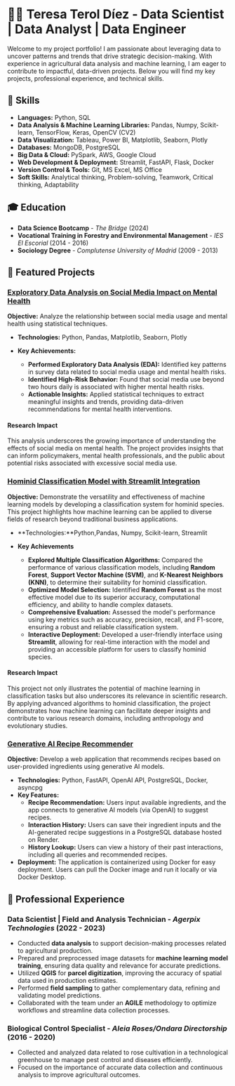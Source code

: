 

<!--
**Teret90/Teret90** is a ✨ _special_ ✨ repository because its `README.md` (this file) appears on your GitHub profile.

Here are some ideas to get you started:

- 🔭 I’m currently working on ...
- 🌱 I’m currently learning ...
- 👯 I’m looking to collaborate on ...
- 🤔 I’m looking for help with ...
- 💬 Ask me about ...
- 📫 How to reach me: ...
- 😄 Pronouns: ...
- ⚡ Fun fact: ...
-->
# 👩‍💻 Teresa Terol Díez - Data Scientist | Data Analyst | Data Engineer

<!--<img src="./images/CV1.jpg" alt="Teresa Terol Díez" width="150"/>-->

Welcome to my project portfolio! I am passionate about leveraging data to uncover patterns and trends that drive strategic decision-making. With experience in agricultural data analysis and machine learning, I am eager to contribute to impactful, data-driven projects. Below you will find my key projects, professional experience, and technical skills.

## 🚀 Skills

- **Languages:** Python, SQL
- **Data Analysis & Machine Learning Libraries:** Pandas, Numpy, Scikit-learn, TensorFlow, Keras, OpenCV (CV2)
- **Data Visualization:** Tableau, Power BI, Matplotlib, Seaborn, Plotly
- **Databases:** MongoDB, PostgreSQL
- **Big Data & Cloud:** PySpark, AWS, Google Cloud
- **Web Development & Deployment:** Streamlit, FastAPI, Flask, Docker
- **Version Control & Tools:** Git, MS Excel, MS Office
- **Soft Skills:** Analytical thinking, Problem-solving, Teamwork, Critical thinking, Adaptability

## 🎓 Education

- **Data Science Bootcamp** - _The Bridge_ (2024)
- **Vocational Training in Forestry and Environmental Management** - _IES El Escorial_ (2014 - 2016)
- **Sociology Degree** - _Complutense University of Madrid_ (2009 - 2013)

## 📝 Featured Projects

### [Exploratory Data Analysis on Social Media Impact on Mental Health](https://github.com/Teret90/Exploratory-Data-Analysis-on-Social-Media-Impact-on-Mental-Health)

<!--<img src="./images/pexels-slaytinaaaa-4619829.jpg" alt="MentalHealth" width="150"/>-->

**Objective:** Analyze the relationship between social media usage and mental health using statistical techniques.

- **Technologies:** Python, Pandas, Matplotlib, Seaborn, Plotly

- **Key Achievements:**
  - **Performed Exploratory Data Analysis (EDA):** Identified key patterns in survey data related to social media usage and mental health risks.
  - **Identified High-Risk Behavior:** Found that social media use beyond two hours daily is associated with higher mental health risks.
  - **Actionable Insights:** Applied statistical techniques to extract meaningful insights and trends, providing data-driven recommendations for mental health interventions.

#### Research Impact

This analysis underscores the growing importance of understanding the effects of social media on mental health. The project provides insights that can inform policymakers, mental health professionals, and the public about potential risks associated with excessive social media use.


### [Hominid Classification Model with Streamlit Integration](https://github.com/Teret90/Hominid-Classification-Model-with-Streamlit-Integration)

<!--<img src="./images/Captura de pantalla 2024-04-25 003524.png" alt="Hominidos" width="300"/>-->

**Objective:** Demonstrate the versatility and effectiveness of machine learning models by developing a classification system for hominid species. This project highlights how machine learning can be applied to diverse fields of research beyond traditional business applications.

- **Technologies:**Python,Pandas, Numpy, Scikit-learn, Streamlit


- **Key Achievements**
  - **Explored Multiple Classification Algorithms:** Compared the performance of various classification models, including **Random Forest**, **Support Vector Machine (SVM)**, and **K-Nearest Neighbors (KNN)**, to determine their suitability for hominid classification.
  - **Optimized Model Selection:** Identified **Random Forest** as the most effective model due to its superior accuracy, computational efficiency, and ability to handle complex datasets.
  - **Comprehensive Evaluation:** Assessed the model's performance using key metrics such as accuracy, precision, recall, and F1-score, ensuring a robust and reliable classification system.
  - **Interactive Deployment:** Developed a user-friendly interface using **Streamlit**, allowing for real-time interaction with the model and providing an accessible platform for users to classify hominid species.

#### Research Impact

This project not only illustrates the potential of machine learning in classification tasks but also underscores its relevance in scientific research. By applying advanced algorithms to hominid classification, the project demonstrates how machine learning can facilitate deeper insights and contribute to various research domains, including anthropology and evolutionary studies.

### [Generative AI Recipe Recommender](https://github.com/Teret90/LLM_Docker)
**Objective:** Develop a web application that recommends recipes based on user-provided ingredients using generative AI models.

- **Technologies:** Python, FastAPI, OpenAI API, PostgreSQL, Docker, asyncpg
- **Key Features:**
  - **Recipe Recommendation:** Users input available ingredients, and the app connects to generative AI models (via OpenAI) to suggest recipes.
  - **Interaction History:** Users can save their ingredient inputs and the AI-generated recipe suggestions in a PostgreSQL database hosted on Render.
  - **History Lookup:** Users can view a history of their past interactions, including all queries and recommended recipes.
- **Deployment:** The application is containerized using Docker for easy deployment. Users can pull the Docker image and run it locally or via Docker Desktop.

## 💼 Professional Experience

### **Data Scientist | Field and Analysis Technician** - _Agerpix Technologies_ (2022 - 2023)

  
  - Conducted **data analysis** to support decision-making processes related to agricultural production.
  - Prepared and preprocessed image datasets for **machine learning model training**, ensuring data quality and relevance for accurate predictions.
  - Utilized **QGIS** for **parcel digitization**, improving the accuracy of spatial data used in production estimates.
  - Performed **field sampling** to gather complementary data, refining and validating model predictions.
  - Collaborated with the team under an **AGILE** methodology to optimize workflows and streamline data collection processes.



### **Biological Control Specialist** - _Aleia Roses/Ondara Directorship_ (2016 - 2020)
  - Collected and analyzed data related to rose cultivation in a technological greenhouse to manage pest control and diseases efficiently.
  - Focused on the importance of accurate data collection and continuous analysis to improve agricultural outcomes.



<!--## 📫 Get in touch

- [GitHub](https://github.com/Teret90)
- [LinkedIn](https://www.linkedin.com/in/teresa-terol-d%C3%ADez-336964190/)
- [Email](mailto:teresateroldiez@gmail.com)-->



